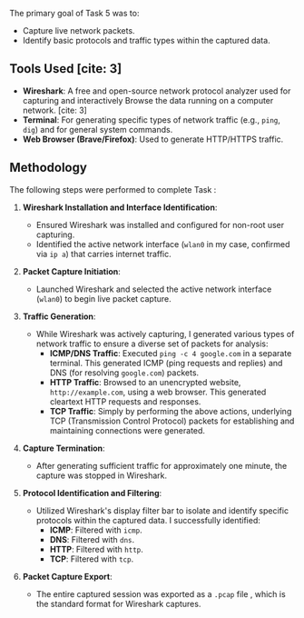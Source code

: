 The primary goal of Task 5 was to:
* Capture live network packets. 
* Identify basic protocols and traffic types within the captured data. 

## Tools Used [cite: 3]

* **Wireshark**: A free and open-source network protocol analyzer used for capturing and interactively Browse the data running on a computer network. [cite: 3]
* **Terminal**: For generating specific types of network traffic (e.g., `ping`, `dig`) and for general system commands.
* **Web Browser (Brave/Firefox)**: Used to generate HTTP/HTTPS traffic.

## Methodology

The following steps were performed to complete Task :

1.  **Wireshark Installation and Interface Identification**:
    * Ensured Wireshark was installed and configured for non-root user capturing.
    * Identified the active network interface (`wlan0` in my case, confirmed via `ip a`) that carries internet traffic.

2.  **Packet Capture Initiation**:
    * Launched Wireshark and selected the active network interface (`wlan0`) to begin live packet capture.

3.  **Traffic Generation**:
    * While Wireshark was actively capturing, I generated various types of network traffic to ensure a diverse set of packets for analysis:
        * **ICMP/DNS Traffic**: Executed `ping -c 4 google.com` in a separate terminal. This generated ICMP (ping requests and replies) and DNS (for resolving `google.com`) packets.
        * **HTTP Traffic**: Browsed to an unencrypted website, `http://example.com`, using a web browser. This generated cleartext HTTP requests and responses.
        * **TCP Traffic**: Simply by performing the above actions, underlying TCP (Transmission Control Protocol) packets for establishing and maintaining connections were generated.

4.  **Capture Termination**:
    * After generating sufficient traffic for approximately one minute, the capture was stopped in Wireshark.

5.  **Protocol Identification and Filtering**:
    * Utilized Wireshark's display filter bar to isolate and identify specific protocols within the captured data. I successfully identified:
        * **ICMP**: Filtered with `icmp`.
        * **DNS**: Filtered with `dns`.
        * **HTTP**: Filtered with `http`.
        * **TCP**: Filtered with `tcp`.

6.  **Packet Capture Export**:
    * The entire captured session was exported as a `.pcap` file , which is the standard format for Wireshark captures.
      
